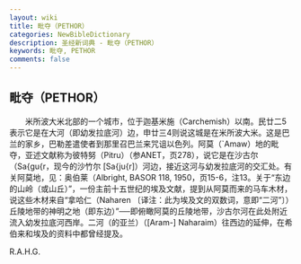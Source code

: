 ```yaml
---
layout: wiki
title: 毗夺（PETHOR）
categories: NewBibleDictionary
description: 圣经新词典 - 毗夺（PETHOR）
keywords: 毗夺, PETHOR
comments: false
---
```


## 毗夺（PETHOR）

　　米所波大米北部的一个城市，位于迦基米施（Carchemish）以南。民廿二5表示它是在大河（即幼发拉底河）边，申廿三4则说这城是在米所波大米。这是巴兰的家乡，巴勒差遣使者到那里召巴兰来咒诅以色列。阿莫（`Amaw）地的毗夺，亚述文献称为彼特努（Pitru）（参ANET，页278），说它是在沙古尔（Sa{gu{r，现今的沙竹尔 [Sa{ju{r]）河边，接近这河与幼发拉底河的交汇处。有关阿莫地，见：奥伯莱（Albright, BASOR 118, 1950，页15-6，注13。关于“东边的山岭（或山丘）”，一份主前十五世纪的埃及文献，提到从阿莫而来的马车木材，说这些木材来自“拿哈仁（Naharen 〔译注：此为埃及文的双数词，意即“二河”〕）丘陵地带的神明之地（即东边）”──即俯瞰阿莫的丘陵地带，沙古尔河在此处附近流入幼发拉底河西岸。二河（的亚兰）（[Aram-] Naharaim）往西边的延伸，在希伯来和埃及的资料中都曾经提及。

R.A.H.G.








